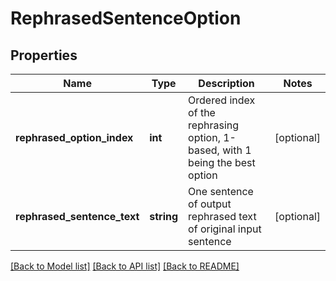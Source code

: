 # RephrasedSentenceOption

## Properties
Name | Type | Description | Notes
------------ | ------------- | ------------- | -------------
**rephrased_option_index** | **int** | Ordered index of the rephrasing option, 1-based, with 1 being the best option | [optional] 
**rephrased_sentence_text** | **string** | One sentence of output rephrased text of original input sentence | [optional] 

[[Back to Model list]](../README.md#documentation-for-models) [[Back to API list]](../README.md#documentation-for-api-endpoints) [[Back to README]](../README.md)


